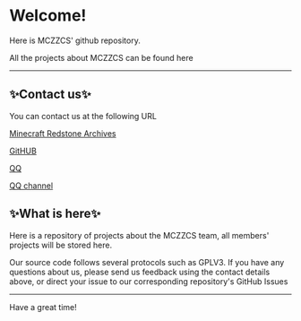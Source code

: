# Welcome!

Here is MCZZCS' github repository.

All the projects about MCZZCS can be found here

<hr>

##  ✨Contact us✨

You can contact us at the following URL

[Minecraft Redstone Archives](https://rtsp.red/zcs/)

[GitHUB](http://mczzcs.github.io/MCZZCS)

[QQ](http://qm.qq.com/cgi-bin/qm/qr?_wv=1027&k=_FjOeBWS7fQKw90QiHOB71mv3ki8s7C3&authKey=vcFXNdRK9VCB4dOJL0IDHOVc%2FTx6BgQtLTxJ5XNy2Dy4ENIQj%2BMVYfkdFBWJIwHc&noverify=0&group_code=302364939)

[QQ channel](https://pd.qq.com/s/2gbcsudey)

## ✨What is here✨

Here is a repository of projects about the MCZZCS team, all members' projects will be stored here.

Our source code follows several protocols such as GPLV3. If you have any questions about us, please send us feedback using the contact details above, or direct your issue to our corresponding repository's GitHub Issues

<hr>

Have a great time!


